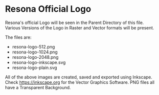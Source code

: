 Resona Official Logo
====================

Resona's official Logo will be seen in the Parent Directory of this file. Various Versions of the Logo in Raster and Vector formats will be present.

The files are:
- resona-logo-512.png
- resona-logo-1024.png
- resona-logo-2048.png
- resona-logo-inkscape.svg
- resona-logo-plain.svg

All of the above images are created, saved and exported using Inkscape. Check https://inkscape.org for the Vector Graphics Software. PNG files all have a Transparent Background.
